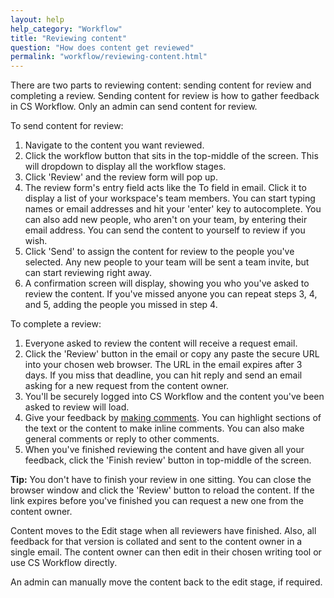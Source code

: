```yaml
---
layout: help
help_category: "Workflow"
title: "Reviewing content"
question: "How does content get reviewed"
permalink: "workflow/reviewing-content.html"
---
```


There are two parts to reviewing content: sending content for review and completing a review.
Sending content for review is how to gather feedback in CS Workflow. Only an admin can 
send content for review.

To send content for review:

1.  Navigate to the content you want reviewed.
2.  Click the workflow button that sits in the top-middle of the screen. This will dropdown to
		display all the workflow stages.
3. 	Click \'Review\' and the review form will pop up.
4.	The review form's entry field acts like the To field in email. Click it to display a list of 
		your workspace's team members. You can start typing names or email addresses and hit your \'enter\'
		key to autocomplete. You can also add new people, who aren't on your team, by entering their email
		address. You can send the content to yourself to review if you wish.
5. 	Click \'Send\' to assign the content for review to the people you've selected. Any new people to your
		team will be sent a team invite, but can start reviewing right away.
6.	A confirmation screen will display, showing you who you've asked to review the content. If you've missed
		anyone you can repeat steps 3, 4, and 5, adding the people you missed in step 4.

To complete a review:

1.	Everyone asked to review the content will receive a request email.
2.	Click the \'Review\' button in the email or copy any paste the secure URL into your chosen web browser.
		The URL in the email expires after 3 days. If you miss that deadline, you can hit reply and send an email
		asking for a new request from the content owner.
3.	You'll be securely logged into CS Workflow and the content you've been asked to review will load.
4. 	Give your feedback by [making comments](/help/comments/make-comments.html). You can highlight sections 
		of the text or the content to make inline comments. You can also make general comments or reply to other comments.
5.	When you've finished reviewing the content and have given all your feedback, click the \'Finish review\' button in
		top-middle of the screen.

**Tip:** You don't have to finish your review in one sitting. You can close the browser window and click the \'Review\'
button to reload the content. If the link expires before you've finished you can request a new one from the content owner.


Content moves to the Edit stage when all reviewers have finished. Also, all feedback for that
version is collated and sent to the content owner in a single email. The content owner can then 
edit in their chosen writing tool or use CS Workflow directly.

An admin can manually move the content back to the edit stage, if required.